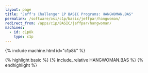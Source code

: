 ```yaml
---
layout: page
title: "Jeff's Challenger 1P BASIC Programs: HANGWOMAN.BAS"
permalink: /software/osi/c1p/basic/jeffpar/hangwoman/
redirect_from: /apps/c1p/BASIC/jeffpar/hangwoman/
machines:
  - id: c1p8k
    type: c1p
---
```


{% include machine.html id="c1p8k" %}

{% highlight basic %}
{% include_relative HANGWOMAN.BAS %}
{% endhighlight %}
